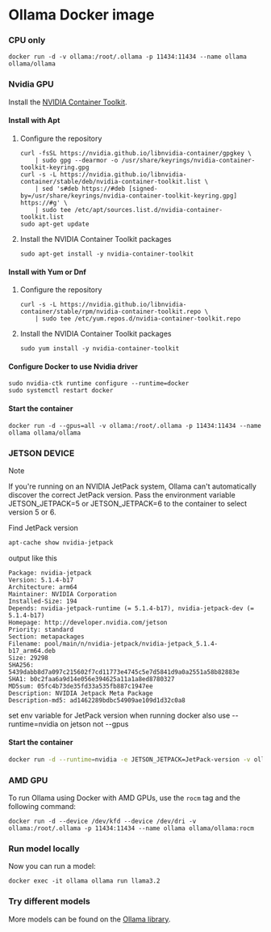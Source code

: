 # Ollama Docker image

### CPU only

```shell
docker run -d -v ollama:/root/.ollama -p 11434:11434 --name ollama ollama/ollama
```

### Nvidia GPU
Install the [NVIDIA Container Toolkit](https://docs.nvidia.com/datacenter/cloud-native/container-toolkit/latest/install-guide.html#installation).

#### Install with Apt
1.  Configure the repository

    ```shell
    curl -fsSL https://nvidia.github.io/libnvidia-container/gpgkey \
        | sudo gpg --dearmor -o /usr/share/keyrings/nvidia-container-toolkit-keyring.gpg
    curl -s -L https://nvidia.github.io/libnvidia-container/stable/deb/nvidia-container-toolkit.list \
        | sed 's#deb https://#deb [signed-by=/usr/share/keyrings/nvidia-container-toolkit-keyring.gpg] https://#g' \
        | sudo tee /etc/apt/sources.list.d/nvidia-container-toolkit.list
    sudo apt-get update
    ```

2.  Install the NVIDIA Container Toolkit packages

    ```shell
    sudo apt-get install -y nvidia-container-toolkit
    ```

#### Install with Yum or Dnf
1.  Configure the repository

    ```shell
    curl -s -L https://nvidia.github.io/libnvidia-container/stable/rpm/nvidia-container-toolkit.repo \
        | sudo tee /etc/yum.repos.d/nvidia-container-toolkit.repo
    ```

2. Install the NVIDIA Container Toolkit packages

    ```shell
    sudo yum install -y nvidia-container-toolkit
    ```

#### Configure Docker to use Nvidia driver

```shell
sudo nvidia-ctk runtime configure --runtime=docker
sudo systemctl restart docker
```

#### Start the container

```shell
docker run -d --gpus=all -v ollama:/root/.ollama -p 11434:11434 --name ollama ollama/ollama
```

### JETSON DEVICE

> [!NOTE]  
> If you're running on an NVIDIA JetPack system, Ollama can't automatically discover the correct JetPack version. Pass the environment variable JETSON_JETPACK=5 or JETSON_JETPACK=6 to the container to select version 5 or 6.

Find  JetPack version 
```bash
apt-cache show nvidia-jetpack
```
output like this

```
Package: nvidia-jetpack
Version: 5.1.4-b17
Architecture: arm64
Maintainer: NVIDIA Corporation
Installed-Size: 194
Depends: nvidia-jetpack-runtime (= 5.1.4-b17), nvidia-jetpack-dev (= 5.1.4-b17)
Homepage: http://developer.nvidia.com/jetson
Priority: standard
Section: metapackages
Filename: pool/main/n/nvidia-jetpack/nvidia-jetpack_5.1.4-b17_arm64.deb
Size: 29298
SHA256: 5439dabb8d7a097c215602f7cd11773e4745c5e7d5841d9a0a2551a58b82883e
SHA1: b0c2faa6a9d14e056e394625a11a1a8ed8780327
MD5sum: 05fc4b73de35fd33a535fb887c1947ee
Description: NVIDIA Jetpack Meta Package
Description-md5: ad1462289bdbc54909ae109d1d32c0a8
```
set env variable for JetPack version when running docker 
also use --runtime=nvidia on jetson not  --gpus 

#### Start the container
```bash
docker run -d --runtime=nvidia -e JETSON_JETPACK=JetPack-version -v ollama:/root/.ollama -p 11434:11434 --name ollama ollama/ollama
```


### AMD GPU

To run Ollama using Docker with AMD GPUs, use the `rocm` tag and the following command:

```shell
docker run -d --device /dev/kfd --device /dev/dri -v ollama:/root/.ollama -p 11434:11434 --name ollama ollama/ollama:rocm
```

### Run model locally

Now you can run a model:

```shell
docker exec -it ollama ollama run llama3.2
```

### Try different models

More models can be found on the [Ollama library](https://ollama.com/library).
